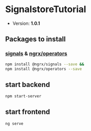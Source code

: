 # SignalstoreTutorial

* Version: **1.0.1**

## Packages to install

### [signals](https://ngrx.io/guide/signals) & [ngrx/operators](https://ngrx.io/guide/operators/operators)

````bash
npm install @ngrx/signals --save &&
npm install @ngrx/operators --save
````

## start backend

````bash
npm start-server
````

## start frontend

````bash
ng serve
````
